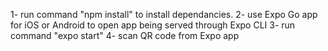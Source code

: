 1- run command "npm install" to install dependancies.
2- use Expo Go app for iOS or Android to open app being served through Expo CLI
3- run command "expo start"
4- scan QR code from Expo app